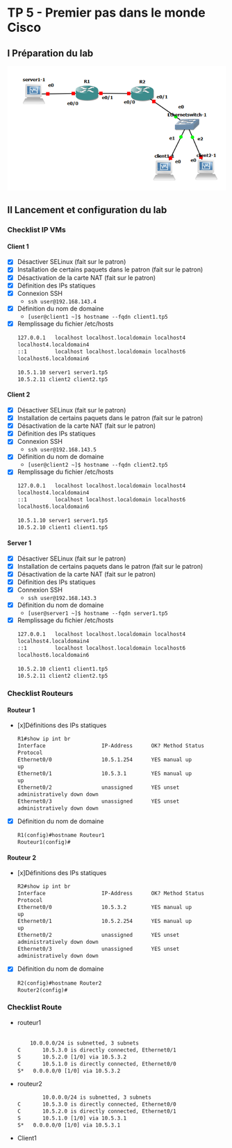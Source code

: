 # TP 5 - Premier pas dans le monde Cisco

## I Préparation du lab

![Image topologie](./images/topologie.PNG)

## II Lancement et configuration du lab

### Checklist IP VMs

#### Client 1

- [x] Désactiver SELinux (fait sur le patron)
- [x] Installation de certains paquets dans le patron (fait sur le patron)
- [x] Désactivation de la carte NAT (fait sur le patron)
- [x] Définition des IPs statiques
- [x] Connexion SSH
    * `ssh user@192.168.143.4`
- [x] Définition du nom de domaine
    * `[user@client1 ~]$ hostname --fqdn client1.tp5`
- [x] Remplissage du fichier /etc/hosts
    ```
    127.0.0.1   localhost localhost.localdomain localhost4 localhost4.localdomain4
    ::1         localhost localhost.localdomain localhost6 localhost6.localdomain6

    10.5.1.10 server1 server1.tp5
    10.5.2.11 client2 client2.tp5
    ```

#### Client 2
- [x] Désactiver SELinux (fait sur le patron)
- [x] Installation de certains paquets dans le patron (fait sur le patron)
- [x] Désactivation de la carte NAT (fait sur le patron)
- [x] Définition des IPs statiques
- [x] Connexion SSH
    * `ssh user@192.168.143.5`
- [x] Définition du nom de domaine
    * `[user@client2 ~]$ hostname --fqdn client2.tp5`
- [x] Remplissage du fichier /etc/hosts
    ```
    127.0.0.1   localhost localhost.localdomain localhost4 localhost4.localdomain4
    ::1         localhost localhost.localdomain localhost6 localhost6.localdomain6

    10.5.1.10 server1 server1.tp5
    10.5.2.10 client1 client1.tp5
    ```

#### Server 1

- [x] Désactiver SELinux (fait sur le patron)
- [x] Installation de certains paquets dans le patron (fait sur le patron)
- [x] Désactivation de la carte NAT (fait sur le patron)
- [x] Définition des IPs statiques
- [x] Connexion SSH
    * `ssh user@192.168.143.3`
- [x] Définition du nom de domaine
    * `[user@server1 ~]$ hostname --fqdn server1.tp5`
- [x] Remplissage du fichier /etc/hosts
    ```
    127.0.0.1   localhost localhost.localdomain localhost4 localhost4.localdomain4
    ::1         localhost localhost.localdomain localhost6 localhost6.localdomain6

    10.5.2.10 client1 client1.tp5
    10.5.2.11 client2 client2.tp5
    ```

### Checklist Routeurs

#### Routeur 1

- [x]Définitions des IPs statiques
    ```
    R1#show ip int br
    Interface                  IP-Address      OK? Method Status                Protocol
    Ethernet0/0                10.5.1.254      YES manual up                    up
    Ethernet0/1                10.5.3.1        YES manual up                    up
    Ethernet0/2                unassigned      YES unset  administratively down down
    Ethernet0/3                unassigned      YES unset  administratively down down
    ```
- [x] Définition du nom de domaine
    ```
    R1(config)#hostname Routeur1
    Routeur1(config)#
    ``` 

#### Routeur 2

- [x]Définitions des IPs statiques
    ```
    R2#show ip int br
    Interface                  IP-Address      OK? Method Status                Protocol
    Ethernet0/0                10.5.3.2        YES manual up                    up
    Ethernet0/1                10.5.2.254      YES manual up                    up
    Ethernet0/2                unassigned      YES unset  administratively down down
    Ethernet0/3                unassigned      YES unset  administratively down down
    ```
- [x] Définition du nom de domaine
    ```
    R2(config)#hostname Router2
    Router2(config)#    
    ``` 

### Checklist Route
* routeur1
    ```

        10.0.0.0/24 is subnetted, 3 subnets
    C       10.5.3.0 is directly connected, Ethernet0/1
    S       10.5.2.0 [1/0] via 10.5.3.2
    C       10.5.1.0 is directly connected, Ethernet0/0
    S*   0.0.0.0/0 [1/0] via 10.5.3.2
    ```

* routeur2
    ```
            10.0.0.0/24 is subnetted, 3 subnets
    C       10.5.3.0 is directly connected, Ethernet0/0
    C       10.5.2.0 is directly connected, Ethernet0/1
    S       10.5.1.0 [1/0] via 10.5.3.1
    S*   0.0.0.0/0 [1/0] via 10.5.3.1
    ```

* Client1